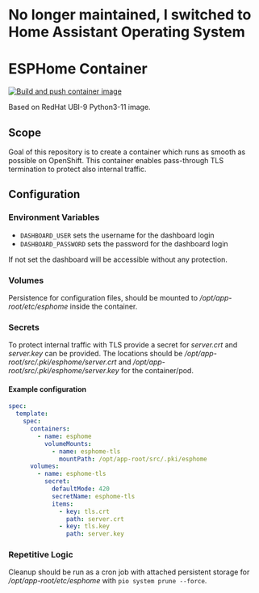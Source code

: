 # No longer maintained, I switched to Home Assistant Operating System

# ESPHome Container

[![Build and push container image](https://github.com/expeditioneer/esphome-container/actions/workflows/build-and-push-to-registry.yml/badge.svg)](https://github.com/expeditioneer/esphome-container/actions/workflows/build-and-push-to-registry.yml)

Based on RedHat UBI-9 Python3-11 image.

## Scope
Goal of this repository is to create a container which runs as smooth as possible on OpenShift.
This container enables pass-through TLS termination to protect also internal traffic.

## Configuration

### Environment Variables
- `DASHBOARD_USER` sets the username for the dashboard login
- `DASHBOARD_PASSWORD` sets the password for the dashboard login

If not set the dashboard will be accessible without any protection. 

### Volumes
Persistence for configuration files, should be mounted to _/opt/app-root/etc/esphome_ inside the container.

### Secrets
To protect internal traffic with TLS provide a secret for _server.crt_ and _server.key_ can be provided.
The locations should be _/opt/app-root/src/.pki/esphome/server.crt_ and _/opt/app-root/src/.pki/esphome/server.key_ for the container/pod.

#### Example configuration
```yaml
spec:
  template:
    spec:
      containers:
        - name: esphome
          volumeMounts:
            - name: esphome-tls
              mountPath: /opt/app-root/src/.pki/esphome
      volumes:
        - name: esphome-tls
          secret:
            defaultMode: 420
            secretName: esphome-tls
            items:
              - key: tls.crt
                path: server.crt
              - key: tls.key
                path: server.key
```

### Repetitive Logic
Cleanup should be run as a cron job with attached persistent storage for _/opt/app-root/etc/esphome_ with `pio system prune --force`.
